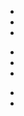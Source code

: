<!-- script language="javascript" type="text/javascript">
 setTimeout("javascript:location.href='http://81.70.77.19/'",5000);
</script -->
<link rel="stylesheet" href="http://81.70.77.19/w328/css/style.css">
<div class="windmill">
  <div class="hills"></div>
  <div class="wheel">
    <div class="windwheel"></div>
    <div class="windwheel windwheel2"></div>
    <div class="windwheel windwheel3"></div>
    <div class="windwheel windwheel4"></div>
  </div>
  <div class="roof"></div>
  <div class="mill"></div>
  <div class="house"></div>
  <ul class="tree">
    <li></li>
    <li></li>
    <li></li>
  </ul>
  <ul class="bush">
    <li></li>
    <li></li>
    <li></li>
  </ul>
  <ul class="bush bush2">
    <li></li>
    <li></li>
  </ul>
  <div class="cloud"></div>
  <div class="cloud cloud2"></div>
</div>
